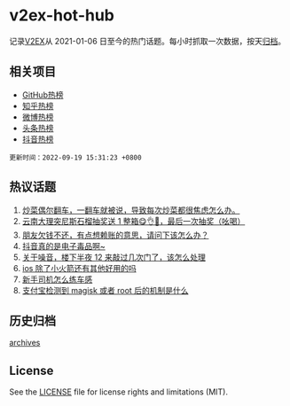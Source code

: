 # v2ex-hot-hub

 记录[V2EX](https://www.v2ex.com/)从 2021-01-06 日至今的热门话题。每小时抓取一次数据，按天[归档](archives)。
 
 ## 相关项目

- [GitHub热榜](https://github.com/snaildev/github-hot-hub)
- [知乎热榜](https://github.com/snaildev/zhihu-hot-hub)
- [微博热榜](https://github.com/snaildev/weibo-hot-hub)
- [头条热榜](https://github.com/snaildev/toutiao-hot-hub)
- [抖音热榜](https://github.com/snaildev/douyin-hot-hub)


 `更新时间：2022-09-19 15:31:23 +0800`

## 热议话题

1. [炒菜偶尔翻车，一翻车就被说，导致每次炒菜都很焦虑怎么办。](https://www.v2ex.com/t/881155)
1. [云南大理突尼斯石榴抽奖送 1 整箱😋👌🧺，最后一次抽奖（吆喝）](https://www.v2ex.com/t/881149)
1. [朋友欠钱不还，有点想赖账的意思，请问下该怎么办？](https://www.v2ex.com/t/881075)
1. [抖音真的是电子毒品啊~](https://www.v2ex.com/t/881063)
1. [关于噪音，楼下半夜 12 来敲过几次门了，该怎么处理](https://www.v2ex.com/t/881095)
1. [ios 除了小火箭还有其他好用的吗](https://www.v2ex.com/t/881159)
1. [新手司机怎么练车感](https://www.v2ex.com/t/881185)
1. [支付宝检测到 magisk 或者 root 后的机制是什么](https://www.v2ex.com/t/881082)

## 历史归档

[archives](archives)

## License

See the [LICENSE](LICENSE) file for license rights and limitations (MIT).

